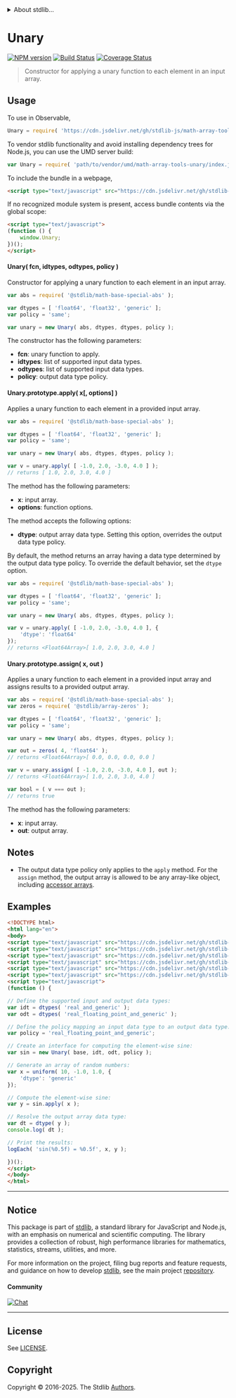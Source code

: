 <!--

@license Apache-2.0

Copyright (c) 2025 The Stdlib Authors.

Licensed under the Apache License, Version 2.0 (the "License");
you may not use this file except in compliance with the License.
You may obtain a copy of the License at

   http://www.apache.org/licenses/LICENSE-2.0

Unless required by applicable law or agreed to in writing, software
distributed under the License is distributed on an "AS IS" BASIS,
WITHOUT WARRANTIES OR CONDITIONS OF ANY KIND, either express or implied.
See the License for the specific language governing permissions and
limitations under the License.

-->


<details>
  <summary>
    About stdlib...
  </summary>
  <p>We believe in a future in which the web is a preferred environment for numerical computation. To help realize this future, we've built stdlib. stdlib is a standard library, with an emphasis on numerical and scientific computation, written in JavaScript (and C) for execution in browsers and in Node.js.</p>
  <p>The library is fully decomposable, being architected in such a way that you can swap out and mix and match APIs and functionality to cater to your exact preferences and use cases.</p>
  <p>When you use stdlib, you can be absolutely certain that you are using the most thorough, rigorous, well-written, studied, documented, tested, measured, and high-quality code out there.</p>
  <p>To join us in bringing numerical computing to the web, get started by checking us out on <a href="https://github.com/stdlib-js/stdlib">GitHub</a>, and please consider <a href="https://opencollective.com/stdlib">financially supporting stdlib</a>. We greatly appreciate your continued support!</p>
</details>

# Unary

[![NPM version][npm-image]][npm-url] [![Build Status][test-image]][test-url] [![Coverage Status][coverage-image]][coverage-url] <!-- [![dependencies][dependencies-image]][dependencies-url] -->

> Constructor for applying a unary function to each element in an input array.



<section class="usage">

## Usage

To use in Observable,

```javascript
Unary = require( 'https://cdn.jsdelivr.net/gh/stdlib-js/math-array-tools-unary@umd/browser.js' )
```

To vendor stdlib functionality and avoid installing dependency trees for Node.js, you can use the UMD server build:

```javascript
var Unary = require( 'path/to/vendor/umd/math-array-tools-unary/index.js' )
```

To include the bundle in a webpage,

```html
<script type="text/javascript" src="https://cdn.jsdelivr.net/gh/stdlib-js/math-array-tools-unary@umd/browser.js"></script>
```

If no recognized module system is present, access bundle contents via the global scope:

```html
<script type="text/javascript">
(function () {
    window.Unary;
})();
</script>
```

#### Unary( fcn, idtypes, odtypes, policy )

Constructor for applying a unary function to each element in an input array.

```javascript
var abs = require( '@stdlib/math-base-special-abs' );

var dtypes = [ 'float64', 'float32', 'generic' ];
var policy = 'same';

var unary = new Unary( abs, dtypes, dtypes, policy );
```

The constructor has the following parameters:

-   **fcn**: unary function to apply.
-   **idtypes**: list of supported input data types.
-   **odtypes**: list of supported input data types.
-   **policy**: output data type policy.

#### Unary.prototype.apply( x\[, options] )

Applies a unary function to each element in a provided input array.

```javascript
var abs = require( '@stdlib/math-base-special-abs' );

var dtypes = [ 'float64', 'float32', 'generic' ];
var policy = 'same';

var unary = new Unary( abs, dtypes, dtypes, policy );

var v = unary.apply( [ -1.0, 2.0, -3.0, 4.0 ] );
// returns [ 1.0, 2.0, 3.0, 4.0 ]
```

The method has the following parameters:

-   **x**: input array.
-   **options**: function options.

The method accepts the following options:

-   **dtype**: output array data type. Setting this option, overrides the output data type policy.

By default, the method returns an array having a data type determined by the output data type policy. To override the default behavior, set the `dtype` option.

```javascript
var abs = require( '@stdlib/math-base-special-abs' );

var dtypes = [ 'float64', 'float32', 'generic' ];
var policy = 'same';

var unary = new Unary( abs, dtypes, dtypes, policy );

var v = unary.apply( [ -1.0, 2.0, -3.0, 4.0 ], {
    'dtype': 'float64'
});
// returns <Float64Array>[ 1.0, 2.0, 3.0, 4.0 ]
```

#### Unary.prototype.assign( x, out )

Applies a unary function to each element in a provided input array and assigns results to a provided output array.

```javascript
var abs = require( '@stdlib/math-base-special-abs' );
var zeros = require( '@stdlib/array-zeros' );

var dtypes = [ 'float64', 'float32', 'generic' ];
var policy = 'same';

var unary = new Unary( abs, dtypes, dtypes, policy );

var out = zeros( 4, 'float64' );
// returns <Float64Array>[ 0.0, 0.0, 0.0, 0.0 ]

var v = unary.assign( [ -1.0, 2.0, -3.0, 4.0 ], out );
// returns <Float64Array>[ 1.0, 2.0, 3.0, 4.0 ]

var bool = ( v === out );
// returns true
```

The method has the following parameters:

-   **x**: input array.
-   **out**: output array.

</section>

<!-- /.usage -->

<section class="notes">

## Notes

-   The output data type policy only applies to the `apply` method. For the `assign` method, the output array is allowed to be any array-like object, including [accessor arrays][@stdlib/array/base/accessor].

</section>

<!-- /.notes -->

<section class="examples">

## Examples

<!-- eslint no-undef: "error" -->

```html
<!DOCTYPE html>
<html lang="en">
<body>
<script type="text/javascript" src="https://cdn.jsdelivr.net/gh/stdlib-js/math-base-special-sin@umd/browser.js"></script>
<script type="text/javascript" src="https://cdn.jsdelivr.net/gh/stdlib-js/random-array-uniform@umd/browser.js"></script>
<script type="text/javascript" src="https://cdn.jsdelivr.net/gh/stdlib-js/array-dtypes@umd/browser.js"></script>
<script type="text/javascript" src="https://cdn.jsdelivr.net/gh/stdlib-js/array-dtype@umd/browser.js"></script>
<script type="text/javascript" src="https://cdn.jsdelivr.net/gh/stdlib-js/console-log-each@umd/browser.js"></script>
<script type="text/javascript" src="https://cdn.jsdelivr.net/gh/stdlib-js/math-array-tools-unary@umd/browser.js"></script>
<script type="text/javascript">
(function () {

// Define the supported input and output data types:
var idt = dtypes( 'real_and_generic' );
var odt = dtypes( 'real_floating_point_and_generic' );

// Define the policy mapping an input data type to an output data type:
var policy = 'real_floating_point_and_generic';

// Create an interface for computing the element-wise sine:
var sin = new Unary( base, idt, odt, policy );

// Generate an array of random numbers:
var x = uniform( 10, -1.0, 1.0, {
    'dtype': 'generic'
});

// Compute the element-wise sine:
var y = sin.apply( x );

// Resolve the output array data type:
var dt = dtype( y );
console.log( dt );

// Print the results:
logEach( 'sin(%0.5f) = %0.5f', x, y );

})();
</script>
</body>
</html>
```

</section>

<!-- /.examples -->

<!-- Section for related `stdlib` packages. Do not manually edit this section, as it is automatically populated. -->

<section class="related">

</section>

<!-- /.related -->

<!-- Section for all links. Make sure to keep an empty line after the `section` element and another before the `/section` close. -->


<section class="main-repo" >

* * *

## Notice

This package is part of [stdlib][stdlib], a standard library for JavaScript and Node.js, with an emphasis on numerical and scientific computing. The library provides a collection of robust, high performance libraries for mathematics, statistics, streams, utilities, and more.

For more information on the project, filing bug reports and feature requests, and guidance on how to develop [stdlib][stdlib], see the main project [repository][stdlib].

#### Community

[![Chat][chat-image]][chat-url]

---

## License

See [LICENSE][stdlib-license].


## Copyright

Copyright &copy; 2016-2025. The Stdlib [Authors][stdlib-authors].

</section>

<!-- /.stdlib -->

<!-- Section for all links. Make sure to keep an empty line after the `section` element and another before the `/section` close. -->

<section class="links">

[npm-image]: http://img.shields.io/npm/v/@stdlib/math-array-tools-unary.svg
[npm-url]: https://npmjs.org/package/@stdlib/math-array-tools-unary

[test-image]: https://github.com/stdlib-js/math-array-tools-unary/actions/workflows/test.yml/badge.svg?branch=main
[test-url]: https://github.com/stdlib-js/math-array-tools-unary/actions/workflows/test.yml?query=branch:main

[coverage-image]: https://img.shields.io/codecov/c/github/stdlib-js/math-array-tools-unary/main.svg
[coverage-url]: https://codecov.io/github/stdlib-js/math-array-tools-unary?branch=main

<!--

[dependencies-image]: https://img.shields.io/david/stdlib-js/math-array-tools-unary.svg
[dependencies-url]: https://david-dm.org/stdlib-js/math-array-tools-unary/main

-->

[chat-image]: https://img.shields.io/gitter/room/stdlib-js/stdlib.svg
[chat-url]: https://app.gitter.im/#/room/#stdlib-js_stdlib:gitter.im

[stdlib]: https://github.com/stdlib-js/stdlib

[stdlib-authors]: https://github.com/stdlib-js/stdlib/graphs/contributors

[umd]: https://github.com/umdjs/umd
[es-module]: https://developer.mozilla.org/en-US/docs/Web/JavaScript/Guide/Modules

[deno-url]: https://github.com/stdlib-js/math-array-tools-unary/tree/deno
[deno-readme]: https://github.com/stdlib-js/math-array-tools-unary/blob/deno/README.md
[umd-url]: https://github.com/stdlib-js/math-array-tools-unary/tree/umd
[umd-readme]: https://github.com/stdlib-js/math-array-tools-unary/blob/umd/README.md
[esm-url]: https://github.com/stdlib-js/math-array-tools-unary/tree/esm
[esm-readme]: https://github.com/stdlib-js/math-array-tools-unary/blob/esm/README.md
[branches-url]: https://github.com/stdlib-js/math-array-tools-unary/blob/main/branches.md

[stdlib-license]: https://raw.githubusercontent.com/stdlib-js/math-array-tools-unary/main/LICENSE

[@stdlib/array/base/accessor]: https://github.com/stdlib-js/array-base-accessor/tree/umd

</section>

<!-- /.links -->
